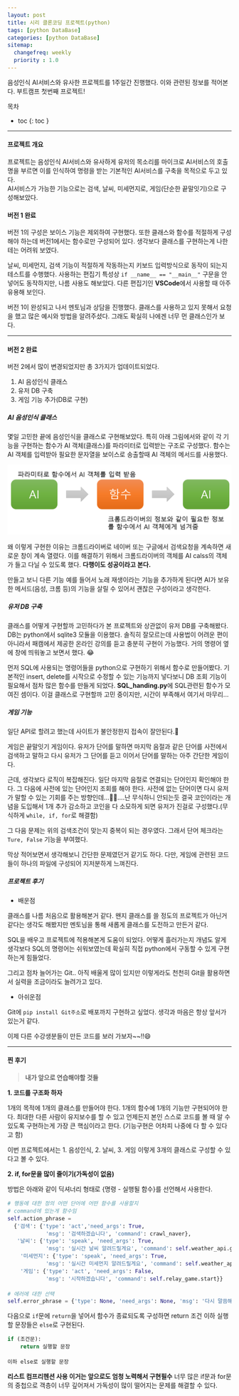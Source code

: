 ```yaml
---
layout: post
title: 시리 클론코딩 프로젝트(python)
tags: [python DataBase]
categories: [python DataBase]
sitemap:
  changefreq: weekly
  priority : 1.0
---
```

음성인식 AI서비스와 유사한 프로젝트를 1주일간 진행했다. 이와 관련된 정보를 적어본다. 부트캠프 첫번째 프로젝트!

목차
- toc
{: toc }

----
#### 프로젝트 개요

프로젝트는 음성인식 AI서비스와 유사하게 유저의 목소리를 마이크로 AI서비스의 호출명을 부르면 이를 인식하여 명령을 받는 기본적인 AI서비스를 구축을 목적으로 두고 있다.  
AI서비스가 가능한 기능으로는 검색, 날씨, 미세먼지로, 게임(단순한 끝말잇기)으로 구성해보았다.  

#### 버전 1 완료

버전 1의 구성은 보이스 기능은 제외하여 구현했다. 또한 클래스와 함수를 적절하게 구성해야 하는데 버전1에서는 함수로만 구성되어 있다. 생각보다 클래스를 구현하는게 나한테는 어려워 보였다.  

날씨, 미세먼지, 검색 기능이 적절하게 작동하는지 키보드 입력방식으로 동작이 되는지 테스트를 수행했다. 사용하는 편집기 특성상 `if __name__ == "__main__"` 구문을 안넣어도 동작하지만, 나름 사용도 해보았다. 다른 편집기인 **VSCode**에서 사용할 때 아주 유용해 보인다.

버전 1이 완성되고 나서 멘토님과 상담을 진행했다. 클래스를 사용하고 있지 못해서 요청을 했고 많은 예시와 방법을 알려주셨다. 그래도 확실히 나에겐 너무 먼 클래스인가 보다.

----

#### 버전 2 완료

버전 2에서 많이 변경되었지만 총 3가지가 업데이트되었다.
1. AI 음성인식 클래스
2. 유저 DB 구축
3. 게임 기능 추가(DB로 구현)

##### AI 음성인식 클래스

몇일 고민한 끝에 음성인식을 클래스로 구현해보았다. 특히 아래 그림에서와 같이 각 기능을 구현하는 함수가 AI 객체(클래스)를 파라미터로 입력받는 구조로 구성했다. 함수는 AI 객체를 입력받아 필요한 문자열을 보이스로 송출할때 AI 객체의 메서드를 사용했다.

![그림](/assets/img/my_photo/class_to_function.png)

왜 이렇게 구현한 이유는 크롬드라이버로 네이버 또는 구글에서 검색요청을 계속하면 새로운 창이 계속 열렸다. 이를 해결하기 위해서 크롬드라이버의 객체를 AI calss의 객체가 들고 다닐 수 있도록 했다. **다행이도 성공이라고 본다.**

만들고 보니 다른 기능 예를 들어서 노래 재생이라는 기능을 추가하게 된다면 AI가 보유한 메서드(음성, 크롬 등)의 기능을 살릴 수 있어서 괜찮은 구성이라고 생각한다. 

##### 유저 DB 구축

클래스를 어떻게 구현할까 고민하다가 본 프로젝트와 상관없이 유저 DB를 구축해봤다. DB는 python에서 sqlite3 모듈을 이용했다. 솔직히 잘모르는데 사용법이 어려운 편이 아니라서 패캠에서 제공한 온라인 강의를 듣고 충분히 구현이 가능했다. 거의 명령어 옆에 창에 띄워놓고 보면서 했다. 😂

먼저 SQL에 사용되는 명령어들을 python으로 구현하기 위해서 함수로 만들어봤다. 기본적인 insert, delete를 시작으로 수정할 수 있는 기능까지 넣다보니 DB 조회 기능이 필요해서 점차 많은 함수를 만들게 되었다. **SQL_handing.py**에 SQL관련된 함수가 모여진 셈이다. 이걸 클래스로 구현할까 고민 중이지만, 시간이 부족해서 여기서 마무리...

##### 게임 기능

일단 API로 할려고 했는데 사이트가 불안정한지 접속이 잘안된다.🤔

게임은 끝말잇기 게임이다. 유저가 단어를 말하면 마지막 음절과 같은 단어를 사전에서 검색하고 말하고 다시 유저가 그 단어를 듣고 이어서 단어를 말하는 아주 간단한 게임이다.

근데, 생각보다 로직이 복잡해진다. 일단 마지막 음절로 연결되는 단어인지 확인해야 한다. 그 다음에 사전에 있는 단어인지 조회를 해야 한다. 사전에 없는 단어이면 다시 유저가 말할 수 있는 기회를 주는 방향인데...😵‍💫....난 무식하니 안되는듯 결국 코인이라는 개념을 도입해서 1개 추가 감소하고 코인을 다 소모하게 되면 유저가 진걸로 구성했다.(무식하게 `while, if, for`로 해결함)

그 다음 문제는 위의 검색조건이 맞는지 중복이 되는 경우였다. 그래서 단어 체크라는 `Ture, False` 기능을 부여했다.

막상 적어보면서 생각해보니 간단한 문제였던거 같기도 하다. 다만, 게임에 관련된 코드들이 하나의 파일에 구성되어 지저분하게 느껴진다.

##### 프로젝트 후기

+ 배운점   

클래스를 나름 처음으로 활용해본거 같다. 왠지 클래스를 쓸 정도의 프로젝트가 아닌거 같다는 생각도 해봤지만 멘토님을 통해 새롭게 클래스를 도전하고 만든거 같다.

SQL을 배우고 프로젝트에 적용해본게 도움이 되었다. 어떻게 흘러가는지 개념도 알게 생각보다 SQL의 명령어는 쉬워보였는데 확실히 직접 python에서 구동할 수 있게 구현하는게 힘들었다.

그리고 점차 늘어가는 Git.. 아직 배울게 많이 있지만 이렇게라도 천천히 Git을 활용하면서 실력을 조금이라도 늘려가고 있다.

+ 아쉬운점

Git에 `pip install Git주소`로 배포까지 구현하고 싶었다. 생각과 마음은 항상 앞서가 있는거 같다. 

이제 다른 수강생분들이 만든 코드를 보러 가보자~~!!😄

----
#### 찐 후기
> **내가 앞으로 연습해야할 것들**  

**1. 코드를 구조화 하자**  

1개의 목적에 1개의 클래스를 만들어야 한다. 1개의 함수에 1개의 기능만 구현되어야 한다. 최대한 다른 사람이 유지보수를 할 수 있고 언제든지 본인 스스로 코드를 볼 때 알 수 있도록 구현하는게 가장 큰 핵심이라고 한다. (기능구현은 어차피 나중에 다 할 수 있다고 함)

이번 프로젝트에서는 1. 음성인식, 2. 날씨, 3. 게임 이렇게 3개의 클래스로 구성할 수 있다고 볼 수 있다.


**2. if, for문을 많이 줄이기(가독성이 없음)**

방법은 아래와 같이 딕셔너리 형태로 {명령 - 실행될 함수}를 선언해서 사용한다.

```python
# 행동에 대한 정의 어떤 단어에 어떤 함수를 사용할지 
# command에 있는게 함수임
self.action_phrase =
  {'검색': {'type': 'act','need_args': True,
            'msg': '검색하겠습니다', 'command': crawl_naver},
   '날씨': {'type': 'speak', 'need_args': True,
            'msg': '실시간 날씨 알려드릴게요', 'command': self.weather_api.get_weather},
    '미세먼지': {'type': 'speak', 'need_args': True,
            'msg': '실시간 미세먼지 알려드릴게요', 'command': self.weather_api.get_airinfo},
    '게임': {'type': 'act', 'need_args': False,
            'msg': '시작하겠습니다', 'command': self.relay_game.start}}

# 에러에 대한 선택
self.error_phrase = {'type': None, 'need_args': None, 'msg': '다시 말씀해주세요.', 'command': None}
```

다음으로 `if`문에 `return`을 넣어서 함수가 종료되도록 구성하면 return 조건 이하 실행할 문장들은 `else`로 구현된다.

```python
if (조건문):
    return 실행할 문장

이하 else로 실행할 문장
```

**리스트 컴프리헨션 사용 이거는 앞으로도 엄청 노력해서 구현필수**
너무 많은 if문과 for문의 중첩으로 객층이 너무 깊어져서 가독성이 많이 떨어지는 문제를 해결할 수 있다.

